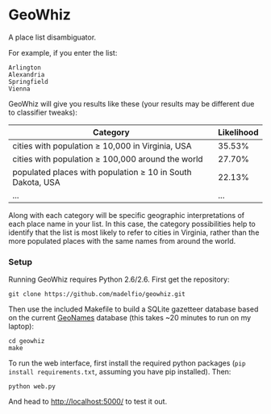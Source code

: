 # GeoWhiz

A place list disambiguator.

For example, if you enter the list:

    Arlington
    Alexandria
    Springfield
    Vienna

GeoWhiz will give you results like these (your results may be different due to
classifier tweaks):

| Category                                                       | Likelihood |
| -------------------------------------------------------------- | ---------- |
| cities with population ≥ 10,000 in Virginia, USA               | 35.53%     |
| cities with population ≥ 100,000 around the world              | 27.70%     |
| populated places with population ≥ 10 in South Dakota, USA     | 22.13%     |
| ...                                                            | ...        |

Along with each category will be specific geographic interpretations of each
place name in your list.  In this case, the category possibilities help to
identify that the list is most likely to refer to cities in Virginia, rather
than the more populated places with the same names from around the world.

### Setup

Running GeoWhiz requires Python 2.6/2.6.  First get the repository:

    git clone https://github.com/madelfio/geowhiz.git

Then use the included Makefile to build a SQLite gazetteer database based on
the current [GeoNames](http://www.geonames.org/) database (this takes ~20
minutes to run on my laptop):

    cd geowhiz
    make

To run the web interface, first install the required python packages (`pip
install requirements.txt`, assuming you have pip installed).  Then:

    python web.py

And head to <http://localhost:5000/> to test it out.
